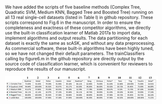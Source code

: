 We have added the scripts of five baseline methods (Complex Tree, Quadratic SVM, Medium KNN, Bagged Tree and Boosted Tree) 
running on all 13 real single-cell datasets (listed in Table I) in github repository. These scripts correspond to Fig.6 in 
the manuscript. In order to ensure the completeness and exactness of these competitor algorithms, we directly use the 
built-in classification learner of Matlab 2017a to import data, implement algorithms and output results. The data 
partitioning for each dataset is exactly the same as scASK, and without any data preprocessing. As commercial software, 
these built-in algorithms have been highly tuned, so we have not changed their default parameters. The trainClassifiers 
calling by figure6.m in the github repository are directly output by the source code of classification learner, which 
is convenient for reviewers to reproduce the results of our manuscript.

![figure6](figure6.png)  
